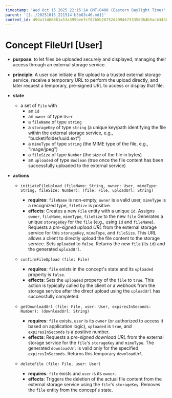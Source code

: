 ```yaml
---
timestamp: 'Wed Oct 15 2025 22:15:14 GMT-0400 (Eastern Daylight Time)'
parent: '[[../20251015_221514.b5b63c46.md]]'
content_id: 49da13468861a53a399beefcf67b5b26752d49946733358d64b5acb3438d2254
---
```


# Concept FileUrl \[User]

* **purpose**: to let files be uploaded securely and displayed, managing their access through an external storage service.

* **principle**: A user can initiate a file upload to a trusted external storage service, receive a temporary URL to perform the upload directly, and later request a temporary, pre-signed URL to access or display that file.

* **state**
  * a set of `File` with
    * an `id`
    * an `owner` of type `User`
    * a `fileName` of type `string`
    * a `storageKey` of type `string` (a unique key/path identifying the file within the external storage service, e.g., "bucket/folder/uuid.ext")
    * a `mimeType` of type `string` (the MIME type of the file, e.g., "image/jpeg")
    * a `fileSize` of type `Number` (the size of the file in bytes)
    * an `uploaded` of type `Boolean` (true once the file content has been successfully uploaded to the external service)

* **actions**

  * `initiateFileUpload (fileName: String, owner: User, mimeType: String, fileSize: Number): (file: File, uploadUrl: String)`
    * **requires**: `fileName` is non-empty, `owner` is a valid user, `mimeType` is a recognized type, `fileSize` is positive.
    * **effects**: Creates a new `File` entity with a unique `id`. Assigns `owner`, `fileName`, `mimeType`, `fileSize` to the new `file` Generates a unique `storageKey` for the `file` (e.g., using `id` and `fileName`). Requests a *pre-signed upload URL* from the external storage service for this `storageKey`, `mimeType`, and `fileSize`. This URL allows a client to directly upload the file content to the storage service. Sets `uploaded` to `false`. Returns the new `file` (its `id`) and the generated `uploadUrl`.

  * `confirmFileUpload (file: File)`
    * **requires**: `file` exists in the concept's state and its `uploaded` property is `false`.
    * **effects**: Sets the `uploaded` property of the `file` to `true`. This action is typically called by the client or a webhook from the storage service after the direct upload using the `uploadUrl` has successfully completed.

  * `getDownloadUrl (file: File, user: User, expiresInSeconds: Number): (downloadUrl: String)`
    * **requires**: `file` exists, `user` is its `owner` (or authorized to access it based on application logic), `uploaded` is `true`, and `expiresInSeconds` is a positive number.
    * **effects**: Requests a *pre-signed download URL* from the external storage service for the `file`'s `storageKey` and `mimeType`. The generated `downloadUrl` is valid only for the specified `expiresInSeconds`. Returns this temporary `downloadUrl`.

  * `deleteFile (file: File, user: User)`
    * **requires**: `file` exists and `user` is its `owner`.
    * **effects**: Triggers the deletion of the actual file content from the external storage service using the `file`'s `storageKey`. Removes the `file` entity from the concept's state.
